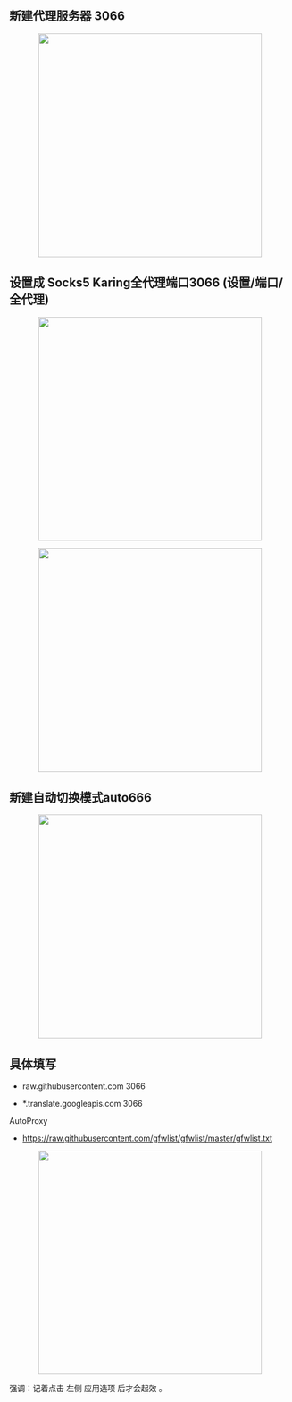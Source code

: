 ## 新建代理服务器 3066

<p align="center"><img src="https://cdn.jsdelivr.net/gh/zb9678/img@main/up1/02.17:19:31:59.png" style="width:400px;"></p>

## 设置成  Socks5  Karing全代理端口3066  (设置/端口/全代理)

<p align="center"><img src="https://cdn.jsdelivr.net/gh/zb9678/img@main/up1/02.17:19:30:43.png" style="width:400px;"></p>

<p align="center"><img src="https://cdn.jsdelivr.net/gh/zb9678/img@main/up1/02.17:19:37:30.png" style="width:400px;"></p>

## 新建自动切换模式auto666

<p align="center"><img src="https://cdn.jsdelivr.net/gh/zb9678/img@main/up1/02.17:19:39:04.png" style="width:400px;"></p>

## 具体填写

- raw.githubusercontent.com   3066

- *.translate.googleapis.com     3066

AutoProxy

- https://raw.githubusercontent.com/gfwlist/gfwlist/master/gfwlist.txt

<p align="center"><img src="https://cdn.jsdelivr.net/gh/zb9678/img@main/up1/02.17:19:41:38.png" style="width:400px;"></p>

强调：记着点击 左侧 应用选项 后才会起效 。